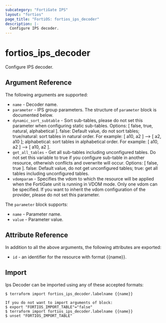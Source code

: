 ```yaml
---
subcategory: "FortiGate IPS"
layout: "fortios"
page_title: "FortiOS: fortios_ips_decoder"
description: |-
  Configure IPS decoder.
---
```


# fortios_ips_decoder
Configure IPS decoder.

## Argument Reference

The following arguments are supported:

* `name` - Decoder name.
* `parameter` - IPS group parameters. The structure of `parameter` block is documented below.
* `dynamic_sort_subtable` - Sort sub-tables, please do not set this parameter when configuring static sub-tables. Options: [ false, true, natural, alphabetical ]. false: Default value, do not sort tables; true/natural: sort tables in natural order. For example: [ a10, a2 ] --> [ a2, a10 ]; alphabetical: sort tables in alphabetical order. For example: [ a10, a2 ] --> [ a10, a2 ].
* `get_all_tables` - Get all sub-tables including unconfigured tables. Do not set this variable to true if you configure sub-table in another resource, otherwish conflicts and overwrite will occur. Options: [ false, true ]. false: Default value, do not get unconfigured tables; true: get all tables including unconfigured tables. 
* `vdomparam` - Specifies the vdom to which the resource will be applied when the FortiGate unit is running in VDOM mode. Only one vdom can be specified. If you want to inherit the vdom configuration of the provider, please do not set this parameter.

The `parameter` block supports:

* `name` - Parameter name.
* `value` - Parameter value.


## Attribute Reference

In addition to all the above arguments, the following attributes are exported:
* `id` - an identifier for the resource with format {{name}}.

## Import

Ips Decoder can be imported using any of these accepted formats:
```
$ terraform import fortios_ips_decoder.labelname {{name}}

If you do not want to import arguments of block:
$ export "FORTIOS_IMPORT_TABLE"="false"
$ terraform import fortios_ips_decoder.labelname {{name}}
$ unset "FORTIOS_IMPORT_TABLE"
```
